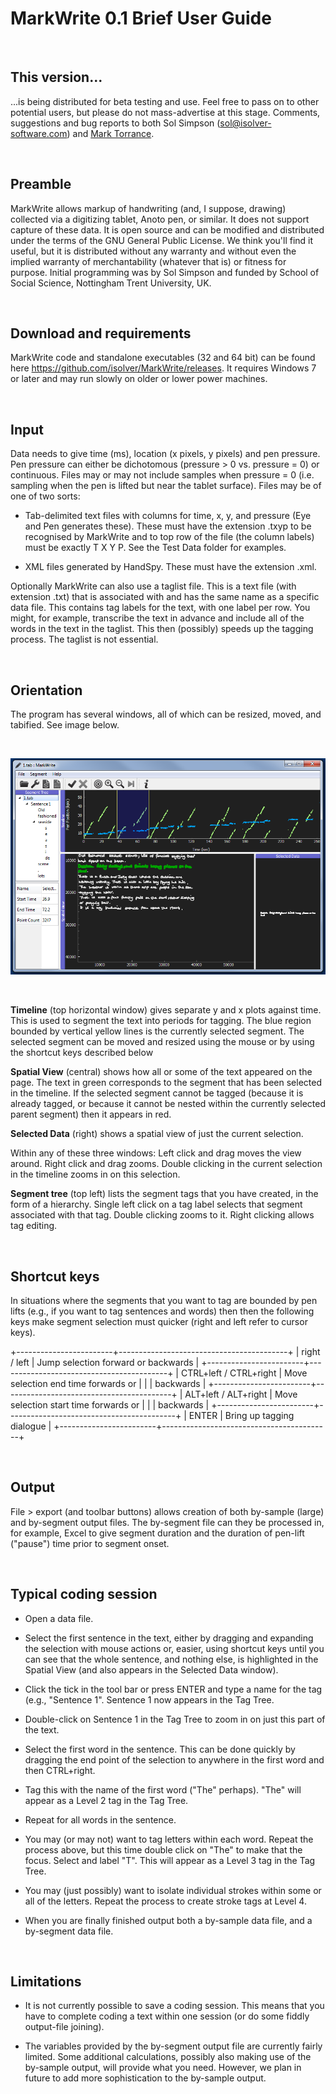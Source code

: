 **MarkWrite 0.1 Brief User Guide**
==================================

 

This version...
---------------

...is being distributed for beta testing and use. Feel free to pass on to other
potential users, but please do not mass-advertise at this stage. Comments,
suggestions and bug reports to both Sol Simpson (sol@isolver-software.com) and
[Mark Torrance](mark.torrance@ntu.ac.uk).

 

Preamble
--------

MarkWrite allows markup of handwriting (and, I suppose, drawing) collected via a
digitizing tablet, Anoto pen, or similar. It does not support capture of these
data. It is open source and can be modified and distributed under the terms of
the GNU General Public License. We think you'll find it useful, but it is
distributed without any warranty and without even the implied warranty of
merchantability (whatever that is) or fitness for purpose. Initial programming
was by Sol Simpson and funded by School of Social Science, Nottingham Trent
University, UK.

 

Download and requirements
-------------------------

MarkWrite code and standalone executables (32 and 64 bit) can be found here
<https://github.com/isolver/MarkWrite/releases>. It requires Windows 7 or later
and may run slowly on older or lower power machines.

 

Input
-----

Data needs to give time (ms), location (x pixels, y pixels) and pen pressure.
Pen pressure can either be dichotomous (pressure \> 0 vs. pressure = 0) or
continuous. Files may or may not include samples when pressure = 0 (i.e.
sampling when the pen is lifted but near the tablet surface). Files may be of
one of two sorts:

-   Tab-delimited text files with columns for time, x, y, and pressure (Eye and
    Pen generates these). These must have the extension .txyp to be recognised
    by MarkWrite and to top row of the file (the column labels) must be exactly
    T X Y P. See the Test Data folder for examples.

-   XML files generated by HandSpy. These must have the extension .xml.

Optionally MarkWrite can also use a taglist file. This is a text file (with
extension .txt) that is associated with and has the same name as a specific data
file. This contains tag labels for the text, with one label per row. You might,
for example, transcribe the text in advance and include all of the words in the
text in the taglist. This then (possibly) speeds up the tagging process. The
taglist is not essential.

 

Orientation
-----------

The program has several windows, all of which can be resized, moved, and
tabified. See image below.

 

![](https://github.com/isolver/MarkWrite/blob/master/docs/markwrite_app_window.png)

 

**Timeline** (top horizontal window) gives separate y and x plots against time.
This is used to segment the text into periods for tagging. The blue region
bounded by vertical yellow lines is the currently selected segment. The selected
segment can be moved and resized using the mouse or by using the shortcut keys
described below

**Spatial View** (central) shows how all or some of the text appeared on the
page. The text in green corresponds to the segment that has been selected in the
timeline. If the selected segment cannot be tagged (because it is already
tagged, or because it cannot be nested within the currently selected parent
segment) then it appears in red.

**Selected Data** (right) shows a spatial view of just the current selection.

Within any of these three windows: Left click and drag moves the view around.
Right click and drag zooms. Double clicking in the current selection in the
timeline zooms in on this selection.

**Segment tree** (top left) lists the segment tags that you have created, in the
form of a hierarchy. Single left click on a tag label selects that segment
associated with that tag. Double clicking zooms to it. Right clicking allows tag
editing.

 

Shortcut keys
-------------

In situations where the segments that you want to tag are bounded by pen lifts
(e.g., if you want to tag sentences and words) then then the following keys make
segment selection must quicker (right and left refer to cursor keys).

+------------------------+------------------------------------------+
| right / left           | Jump selection forward or backwards      |
+------------------------+------------------------------------------+
| CTRL+left / CTRL+right | Move selection end time forwards or      |
|                        | backwards                                |
+------------------------+------------------------------------------+
| ALT+left / ALT+right   | Move selection start time forwards or    |
|                        | backwards                                |
+------------------------+------------------------------------------+
| ENTER                  | Bring up tagging dialogue                |
+------------------------+------------------------------------------+

 

Output
------

File \> export (and toolbar buttons) allows creation of both by-sample (large)
and by-segment output files. The by-segment file can they be processed in, for
example, Excel to give segment duration and the duration of pen-lift ("pause")
time prior to segment onset.

 

Typical coding session
----------------------

-   Open a data file.

-   Select the first sentence in the text, either by dragging and expanding the
    selection with mouse actions or, easier, using shortcut keys until you can
    see that the whole sentence, and nothing else, is highlighted in the Spatial
    View (and also appears in the Selected Data window).

-   Click the tick in the tool bar or press ENTER and type a name for the tag
    (e.g., "Sentence 1". Sentence 1 now appears in the Tag Tree.

-   Double-click on Sentence 1 in the Tag Tree to zoom in on just this part of
    the text.

-   Select the first word in the sentence. This can be done quickly by dragging
    the end point of the selection to anywhere in the first word and then
    CTRL+right.

-   Tag this with the name of the first word ("The" perhaps). "The" will appear
    as a Level 2 tag in the Tag Tree.

-   Repeat for all words in the sentence.

-   You may (or may not) want to tag letters within each word. Repeat the
    process above, but this time double click on "The" to make that the focus.
    Select and label "T". This will appear as a Level 3 tag in the Tag Tree.

-   You may (just possibly) want to isolate individual strokes within some or
    all of the letters. Repeat the process to create stroke tags at Level 4.

-   When you are finally finished output both a by-sample data file, and a
    by-segment data file.

 

Limitations
-----------

-   It is not currently possible to save a coding session. This means that you
    have to complete coding a text within one session (or do some fiddly
    output-file joining).

-   The variables provided by the by-segment output file are currently fairly
    limited. Some additional calculations, possibly also making use of the
    by-sample output, will provide what you need. However, we plan in future to
    add more sophistication to the by-sample output.

